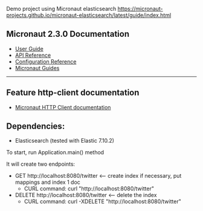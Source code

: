 Demo project using Micronaut elasticsearch
https://micronaut-projects.github.io/micronaut-elasticsearch/latest/guide/index.html

## Micronaut 2.3.0 Documentation

- [User Guide](https://docs.micronaut.io/2.3.0/guide/index.html)
- [API Reference](https://docs.micronaut.io/2.3.0/api/index.html)
- [Configuration Reference](https://docs.micronaut.io/2.3.0/guide/configurationreference.html)
- [Micronaut Guides](https://guides.micronaut.io/index.html)
---

## Feature http-client documentation

- [Micronaut HTTP Client documentation](https://docs.micronaut.io/latest/guide/index.html#httpClient)

## Dependencies:
- Elasticsearch (tested with Elastic 7.10.2)

To start, run Application.main() method

It will create two endpoints:

- GET http://localhost:8080/twitter <-- create index if necessary, put mappings and index 1 doc
  - CURL command:  curl "http://localhost:8080/twitter"
- DELETE http://localhost:8080/twitter <-- delete the index 
  - CURL command:  curl -XDELETE "http://localhost:8080/twitter"




